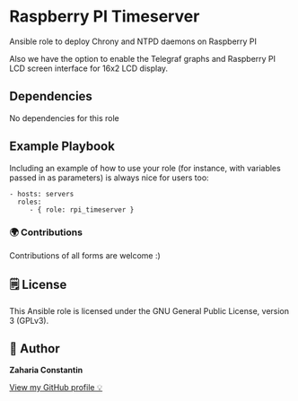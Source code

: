 Raspberry PI Timeserver
=========

Ansible role to deploy Chrony and NTPD daemons on Raspberry PI

Also we have the option to enable the Telegraf graphs and Raspberry PI LCD screen interface for 16x2 LCD display.

Dependencies
------------

No dependencies for this role

Example Playbook
----------------

Including an example of how to use your role (for instance, with variables passed in as parameters) is always nice for users too:

    - hosts: servers
      roles:
         - { role: rpi_timeserver }

### 🌍 Contributions

Contributions of all forms are welcome :)

## 🗒 License

This Ansible role is licensed under the GNU General Public License, version 3 (GPLv3).

## 👀 Author

**Zaharia Constantin**

[View my GitHub profile 💡](https://github.com/soulraven)
